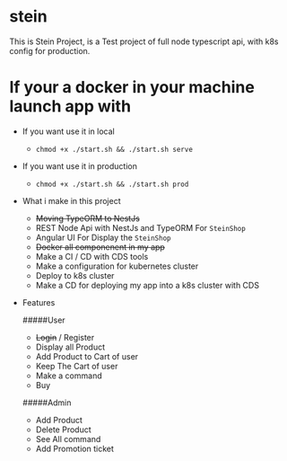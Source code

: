 # stein
This is Stein Project, is a Test project of full node typescript api, with k8s config for production.

# If your a docker in your machine launch app with
- If you want use it in local
    - `chmod +x ./start.sh && ./start.sh serve`

- If you want use it in production
    - `chmod +x ./start.sh && ./start.sh prod`
    
- What i make in this project
    - ~~Moving TypeORM to NestJs~~
    - REST Node Api with NestJs and TypeORM For `SteinShop`
    - Angular UI For Display the `SteinShop`
    - ~~Docker all componenent in my app~~
    - Make a CI / CD with CDS tools
    - Make a configuration for kubernetes cluster
    - Deploy to k8s cluster
    - Make a CD for deploying my app into a k8s cluster with CDS

- Features

    #####User
    - ~~Login~~ / Register
    - Display all Product
    - Add Product to Cart of user
    - Keep The Cart of user
    - Make a command
    - Buy
    
    #####Admin

    - Add Product
    - Delete Product
    - See All command
    - Add Promotion ticket

